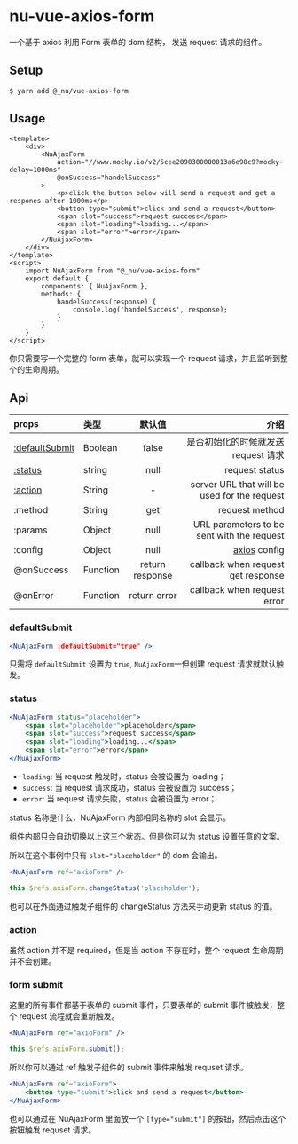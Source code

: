# nu-vue-axios-form

一个基于 axios 利用 Form 表单的 dom 结构， 发送 request 请求的组件。

## Setup

```bash
$ yarn add @_nu/vue-axios-form
```

## Usage

```vue
<template>
    <div>
        <NuAjaxForm
            action="//www.mocky.io/v2/5cee2090300000013a6e98c9?mocky-delay=1000ms"
            @onSuccess="handelSuccess"
        >
            <p>click the button below will send a request and get a respones after 1000ms</p>
            <button type="submit">click and send a request</button>
            <span slot="success">request success</span>
            <span slot="loading">loading...</span>
            <span slot="error">error</span>
        </NuAjaxForm>
    </div>
</template>
<script>
    import NuAjaxForm from "@_nu/vue-axios-form"    
    export default {
        components: { NuAjaxForm },
        methods: {
            handelSuccess(response) {
                console.log('handelSuccess', response);
            }
        }
    }
</script>
```

<ClientOnly>
<AxiosFormDemo/>
</ClientOnly>

你只需要写一个完整的 form 表单，就可以实现一个 request 请求，并且监听到整个的生命周期。

## Api

| props   |      类型      | 默认值  | 介绍 |
|:----------|:-------------|:------:|------:|
| [:defaultSubmit](#defaultSubmit) |  Boolean | false | 是否初始化的时候就发送 request 请求 |
| [:status](#status) |  string | null | request status |
| [:action](#action) |  String | - | server URL that will be used for the request |
| :method | String | 'get' | request method  |
| :params | Object | null | URL parameters to be sent with the request |
| :config | Object | null | [axios](https://github.com/axios/axios) config |
| @onSuccess | Function | return response | callback when request get response |
| @onError | Function | return error | callback when request error |

### defaultSubmit

```jsx
<NuAjaxForm :defaultSubmit="true" />
```

只需将 `defaultSubmit` 设置为 `true`, `NuAjaxForm`一但创建 request 请求就默认触发。

### status

```jsx 
<NuAjaxForm status="placeholder">
    <span slot="placeholder">placeholder</span>
    <span slot="success">request success</span>
    <span slot="loading">loading...</span>
    <span slot="error">error</span>
</NuAjaxForm>
```

- `loading`: 当 request 触发时，status 会被设置为 loading；
- `success`: 当 request 请求成功，status 会被设置为 success；
- `error`: 当 request 请求失败，status 会被设置为 error；

status 名称是什么，NuAjaxForm 内部相同名称的 slot 会显示。

组件内部只会自动切换以上这三个状态。但是你可以为 status 设置任意的文案。

所以在这个事例中只有 `slot="placeholder"` 的 dom 会输出。

```jsx
<NuAjaxForm ref="axioForm" />

this.$refs.axioForm.changeStatus('placeholder');
```

也可以在外面通过触发子组件的 changeStatus 方法来手动更新 status 的值。

### action

虽然 action 并不是 required，但是当 action 不存在时，整个 request 生命周期并不会创建。

### form submit

这里的所有事件都基于表单的 submit 事件，只要表单的 submit 事件被触发，整个 request 流程就会重新触发。

```jsx
<NuAjaxForm ref="axioForm" />

this.$refs.axioForm.submit();
```

所以你可以通过 ref 触发子组件的 submit 事件来触发 requset 请求。


```jsx
<NuAjaxForm ref="axioForm">
    <button type="submit">click and send a request</button>
</NuAjaxForm>
```

也可以通过在 NuAjaxForm 里面放一个  `[type="submit"]` 的按钮，然后点击这个按钮触发 requset 请求。
